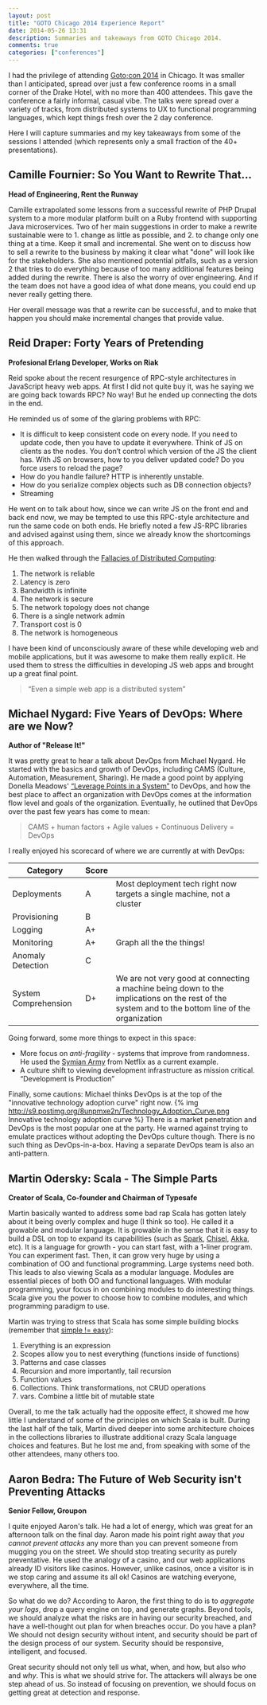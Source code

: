 ```yaml
---
layout: post
title: "GOTO Chicago 2014 Experience Report"
date: 2014-05-26 13:31
description: Summaries and takeaways from GOTO Chicago 2014.
comments: true
categories: ["conferences"]
---
```


I had the privilege of attending [Goto;con 2014](http://gotocon.com/chicago-2014/) in Chicago. It was smaller than I anticipated, spread over just a few conference rooms in a small corner of the Drake Hotel, with no more than 400 attendees. This gave the conference a fairly informal, casual vibe. The talks were spread over a variety of tracks, from distributed systems to UX to functional programming languages, which kept things fresh over the 2 day conference.

Here I will capture summaries and my key takeaways from some of the sessions I attended (which represents only a small fraction of the 40+ presentations).

<!-- more -->


Camille Fournier: So You Want to Rewrite That…
----------------------------
**Head of Engineering, Rent the Runway**

Camille extrapolated some lessons from a successful rewrite of PHP Drupal system to a more modular platform built on a Ruby frontend with supporting Java microservices. Two of her main suggestions in order to make a rewrite sustainable were to 1. change as little as possible, and 2. to change only one thing at a time. Keep it small and incremental. She went on to discuss how to sell a rewrite to the business by making it clear what "done" will look like for the stakeholders. She also mentioned potential pitfalls, such as a version 2 that tries to do everything because of too many additional features being added during the rewrite. There is also the worry of over engineering. And if the team does not have a good idea of what done means, you could end up never really getting there.

Her overall message was that a rewrite can be successful, and to make that happen you should make incremental changes that provide value.

Reid Draper: Forty Years of Pretending
----------------------------
**Profesional Erlang Developer, Works on Riak**

Reid spoke about the recent resurgence of RPC-style architectures in JavaScript heavy web apps. At first I did not quite buy it, was he saying we are going back towards RPC? No way! But he ended up connecting the dots in the end.

He reminded us of some of the glaring problems with RPC:

- It is difficult to keep consistent code on every node. If you need to update code, then you have to update it everywhere. Think of JS on clients as the nodes. You don’t control which version of the JS the client has. With JS on browsers, how to you deliver updated code? Do you force users to reload the page?
- How do you handle failure? HTTP is inherently unstable.
- How do you serialize complex objects such as DB connection objects?
- Streaming

He went on to talk about how, since we can write JS on the front end and back end now, we may be tempted to use this RPC-style architecture and run the same code on both ends. He briefly noted a few JS-RPC libraries and advised against using them, since we already know the shortcomings of this approach.

He then walked through the [Fallacies of Distributed Computing](http://en.wikipedia.org/wiki/Fallacies_of_Distributed_Computing):

1. The network is reliable
2. Latency is zero
3. Bandwidth is infinite
4. The network is secure
5. The network topology does not change
6. There is a single network admin
7. Transport cost is 0
8. The network is homogeneous

I have been kind of unconsciously aware of these while developing web and mobile applications, but it was awesome to make them really explicit. He used them to stress the difficulties in developing JS web apps and brought up a great final point.
> “Even a simple web app is a distributed system”


Michael Nygard: Five Years of DevOps: Where are we Now?
--------------------------
**Author of "Release It!"**

It was pretty great to hear a talk about DevOps from Michael Nygard. He started with the basics and growth of DevOps, including CAMS (Culture, Automation, Measurement, Sharing). He made a good point by applying Donella Meadows' [“Leverage Points in a System”](http://www.donellameadows.org/archives/leverage-points-places-to-intervene-in-a-system/) to DevOps, and how the best place to affect an organization with DevOps comes at the information flow level and goals of the organization. Eventually, he outlined that DevOps over the past few years has come to mean:
> CAMS + human factors + Agile values + Continuous Delivery = DevOps

I really enjoyed his scorecard of where we are currently at with DevOps:

<table class="blog-table goto-table">
  <thead>
    <tr>
      <th>Category</th><th>Score</th><th></th>
    </tr>
  </thead>
  <tbody>
    <tr>
      <td>Deployments</td><td>A</td><td>Most deployment tech right now targets a single machine, not a cluster</td>
    </tr>
    <tr>
      <td>Provisioning</td><td>B</td><td></td>
    </tr>
    <tr>
      <td>Logging</td><td>A+</td><td></td>
    </tr>
    <tr>
      <td>Monitoring</td><td>A+</td><td>Graph all the the things!</td>
    </tr>
    <tr>
      <td>Anomaly Detection</td><td>C</td><td></td>
    </tr>
    <tr>
      <td>System Comprehension</td><td>D+</td><td>We are not very good at connecting a machine being down to the implications on the rest of the system and to the bottom line of the organization</td>
    </tr>
  </tbody>
</table>

Going forward, some more things to expect in this space:

* More focus on *anti-fragility* - systems that improve from randomness. He used the [Symian Army](https://github.com/Netflix/SimianArmy) from Netflix as a current example.
* A culture shift to viewing development infrastructure as mission critical. “Development is Production”

Finally, some cautions:
Michael thinks DevOps is at the top of the "innovative technology adoption curve" right now.
{% img http://s9.postimg.org/8unpmxe2n/Technology_Adoption_Curve.png Innovative technology adoption curve %} There is a market penetration and DevOps is the most popular one at the party. He warned against trying to emulate practices without adopting the DevOps culture though. There is no such thing as DevOps-in-a-box. Having a separate DevOps team is also an anti-pattern.


Martin Odersky: Scala - The Simple Parts
---------------------
**Creator of Scala, Co-founder and Chairman of Typesafe**

Martin basically wanted to address some bad rap Scala has gotten lately about it being overly complex and huge (I think so too). He called it a growable and modular language. It is growable in the sense that it is easy to build a DSL on top to expand its capabilities (such as [Spark](http://spark.apache.org/), [Chisel](https://chisel.eecs.berkeley.edu/), [Akka](http://akka.io/), etc). It is a language for growth - you can start fast, with a 1-liner program. You can experiment fast. Then, it can grow very huge by using a combination of OO and functional programming. Large systems need both. This leads to also viewing Scala as a modular language. Modules are essential pieces of both OO and functional languages. With modular programming, your focus in on combining modules to do interesting things. Scala give you the power to choose how to combine modules, and which programming paradigm to use.

Martin was trying to stress that Scala has some simple building blocks (remember that [simple != easy](http://www.infoq.com/presentations/Simple-Made-Easy)):

1. Everything is an expression
2. Scopes allow you to nest everything (functions inside of functions)
3. Patterns and case classes
4. Recursion and more importantly, tail recursion
5. Function values
6. Collections. Think transformations, not CRUD operations
7. vars. Combine a little bit of mutable state

Overall, to me the talk actually had the opposite effect, it showed me how little I understand of some of the principles on which Scala is built. During the last half of the talk, Martin dived deeper into some architecture choices in the collections libraries to illustrate additional crazy Scala language choices and features. But he lost me and, from speaking with some of the other attendees, many others too.

Aaron Bedra: The Future of Web Security isn't Preventing Attacks
----------------------
**Senior Fellow, Groupon**

I quite enjoyed Aaron's talk. He had a lot of energy, which was great for an afternoon talk on the final day. Aaron made his point right away that *you cannot prevent attacks* any more than you can prevent someone from mugging you on the street. We should stop treating security as purely preventative. He used the analogy of a casino, and our web applications already ID visitors like casinos. However, unlike casinos, once a visitor is in we stop caring and assume its all ok! Casinos are watching everyone, everywhere, all the time.

So what do we do? According to Aaron, the first thing to do is to *aggregate your logs*, drop a query engine on top, and generate graphs. Beyond tools, we should analyze what the risks are in having our security breached, and have a well-thought out plan for when breaches occur. Do you have a plan? We should not design security without intent, and security should be part of the design process of our system. Security should be responsive, intelligent, and focused.

Great security should not only tell us what, when, and how, but also *who* and *why*. This is what we should strive for. The attackers will always be one step ahead of us. So instead of focusing on prevention, we should focus on getting great at detection and response.

